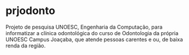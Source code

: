 # prjodonto
Projeto de pesquisa UNOESC, Engenharia da Computação, para informatizar a clínica odontológica do curso de Odontologia da própria UNOESC Campus Joaçaba, que atende pessoas carentes e ou, de baixa renda da região.
